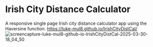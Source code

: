 # Irish City Distance Calculator
A responsive single page Irish city distance calculator app using the Haversine function.
https://luke-mul8.github.io/IrishCityDistCal/
![screencapture-luke-mul8-github-io-IrishCityDistCal-2025-03-30-18_04_50](https://github.com/user-attachments/assets/a6c0f594-6f12-47fc-bb79-a30eca8b4174)
